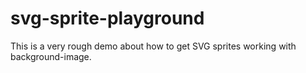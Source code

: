 # svg-sprite-playground
This is a very rough demo about how to get SVG sprites working with background-image.


